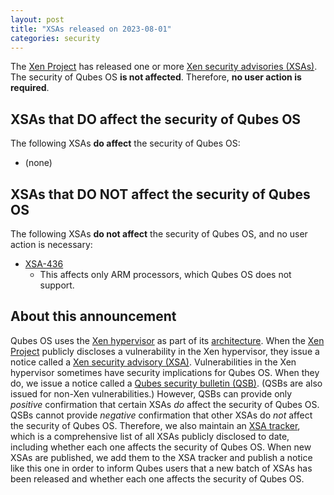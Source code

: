 ```yaml
---
layout: post
title: "XSAs released on 2023-08-01"
categories: security
---
```


The [Xen Project](https://xenproject.org/) has released one or more [Xen security advisories (XSAs)](https://xenbits.xen.org/xsa/).
The security of Qubes OS **is not affected**.
Therefore, **no user action is required**.

## XSAs that DO affect the security of Qubes OS

The following XSAs **do affect** the security of Qubes OS:

- (none)

## XSAs that DO NOT affect the security of Qubes OS

The following XSAs **do not affect** the security of Qubes OS, and no user action is necessary:

- [XSA-436](https://xenbits.xen.org/xsa/advisory-436.html)
  - This affects only ARM processors, which Qubes OS does not support.

## About this announcement

Qubes OS uses the [Xen hypervisor](https://wiki.xenproject.org/wiki/Xen_Project_Software_Overview) as part of its [architecture](/doc/architecture/). When the [Xen Project](https://xenproject.org/) publicly discloses a vulnerability in the Xen hypervisor, they issue a notice called a [Xen security advisory (XSA)](https://xenproject.org/developers/security-policy/). Vulnerabilities in the Xen hypervisor sometimes have security implications for Qubes OS. When they do, we issue a notice called a [Qubes security bulletin (QSB)](/security/qsb/). (QSBs are also issued for non-Xen vulnerabilities.) However, QSBs can provide only *positive* confirmation that certain XSAs *do* affect the security of Qubes OS. QSBs cannot provide *negative* confirmation that other XSAs do *not* affect the security of Qubes OS. Therefore, we also maintain an [XSA tracker](/security/xsa/), which is a comprehensive list of all XSAs publicly disclosed to date, including whether each one affects the security of Qubes OS. When new XSAs are published, we add them to the XSA tracker and publish a notice like this one in order to inform Qubes users that a new batch of XSAs has been released and whether each one affects the security of Qubes OS.
